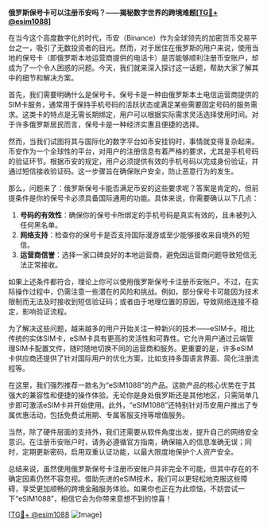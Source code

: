 **俄罗斯保号卡可以注册币安吗？——揭秘数字世界的跨境难题[[TG💪+ @esim1088](https://t.me/s/esim1088)]**

在当今这个高度数字化的时代，币安（Binance）作为全球领先的加密货币交易平台之一，吸引了无数投资者的目光。然而，对于居住在俄罗斯的用户来说，使用当地的保号卡（即俄罗斯本地运营商提供的电话卡）是否能够顺利注册币安账户，却成为了一个令人困惑的问题。今天，我们就来深入探讨这一话题，帮助大家了解其中的细节和解决方案。

首先，我们需要明确什么是保号卡。保号卡是一种由俄罗斯本土电信运营商提供的SIM卡服务，通常用于保持手机号码的活跃状态或满足某些需要固定号码的服务需求。这类卡的特点是无需长期绑定，用户可以根据实际需求灵活选择使用时间。对于许多俄罗斯居民而言，保号卡是一种经济实惠且便捷的选择。

然而，当我们试图将其与国际化的数字平台如币安挂钩时，事情就变得复杂起来。币安作为一个全球性的平台，对用户的注册信息有着严格的要求，尤其是手机号码的验证环节。根据币安的规定，用户必须提供有效的手机号码以完成身份验证，并通过短信接收验证码。这一步骤旨在确保账户安全，防止恶意行为的发生。

那么，问题来了：俄罗斯保号卡能否满足币安的这些要求呢？答案是肯定的，但前提条件是你的保号卡必须具备国际通用的功能。具体来说，你需要确认以下几点：

1. **号码的有效性**：确保你的保号卡所绑定的手机号码是真实有效的，且未被列入任何黑名单。
2. **网络支持**：检查你的保号卡是否支持国际漫游或至少能够接收来自境外的短信。
3. **运营商信誉**：选择一家口碑良好的本地运营商，避免因运营商问题导致短信无法正常接收。

如果上述条件都符合，理论上你可以使用俄罗斯保号卡注册币安账户。不过，在实际操作过程中，仍需注意一些潜在的风险和挑战。例如，部分保号卡可能因为技术限制而无法及时接收到短信验证码；或者由于地理位置的原因，导致网络连接不稳定，影响验证流程。

为了解决这些问题，越来越多的用户开始关注一种新兴的技术——eSIM卡。相比传统的实体SIM卡，eSIM卡具有更高的灵活性和可靠性。它允许用户通过云端管理SIM卡配置文件，随时随地切换不同的运营商和服务。更重要的是，许多eSIM卡供应商还提供了针对国际用户的优化方案，比如支持多国语言界面、简化注册流程等。

在这里，我们强烈推荐一款名为“eSIM1088”的产品。这款产品的核心优势在于其强大的兼容性和便捷的操作体验。无论你是身处俄罗斯还是其他地区，只需简单几步即可激活eSIM卡并开始使用。此外，“eSIM1088”还特别针对币安用户推出了专属优惠活动，包括免费试用期、专属客服支持等增值服务。

当然，除了硬件层面的支持外，我们还需要从软件角度出发，提升自己的网络安全意识。在注册币安账户时，请务必遵循官方指南，确保输入的信息准确无误；同时，定期更新密码，启用双重认证功能，以最大限度地保护个人资产安全。

总结来说，虽然使用俄罗斯保号卡注册币安账户并非完全不可能，但其中存在的不确定因素仍然不容忽视。借助先进的eSIM技术，我们可以更轻松地克服这些障碍，享受更加顺畅的跨境金融服务体验。如果你也正在为此烦恼，不妨尝试一下“eSIM1088”，相信它会为你带来意想不到的惊喜！

[[TG💪+ @esim1088](https://t.me/s/esim1088) ![Image](https://i.postimg.cc/4NQfJmqS/Snipaste-2025-05-13-00-14-12.png)]